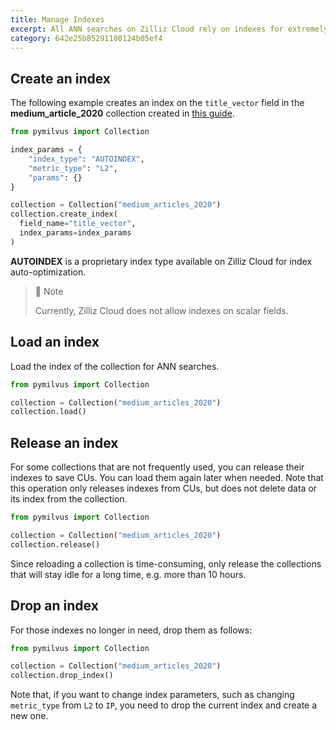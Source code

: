 ```yaml
---
title: Manage Indexes
excerpt: All ANN searches on Zilliz Cloud rely on indexes for extremely high performance. Before any ANN searches, you have to create indexes on your collection and load the indexes into CUs.
category: 642e25b85291100124b05ef4
---
```


## Create an index

The following example creates an index on the `title_vector` field in the **medium_article_2020** collection created in [this guide](manage_collections).

```Python
from pymilvus import Collection

index_params = {
    "index_type": "AUTOINDEX",
    "metric_type": "L2",
    "params": {}
}

collection = Collection("medium_articles_2020")
collection.create_index(
  field_name="title_vector", 
  index_params=index_params
)
```

**AUTOINDEX** is a proprietary index type available on Zilliz Cloud for index auto-optimization. 

> 📘 Note
>
> Currently, Zilliz Cloud does not allow indexes on scalar fields.

## Load an index

Load the index of the collection for ANN searches.

```Python
from pymilvus import Collection

collection = Collection("medium_articles_2020")      
collection.load()
```

## Release an index 

For some collections that are not frequently used, you can release their indexes to save CUs. You can load them again later when needed. Note that this operation only releases indexes from CUs, but does not delete data or its index from the collection.

```Python
from pymilvus import Collection

collection = Collection("medium_articles_2020")     
collection.release()
```

Since reloading a collection is time-consuming, only release the collections that will stay idle for a long time, e.g. more than 10 hours.

## Drop an index

For those indexes no longer in need, drop them as follows:

```Python
from pymilvus import Collection

collection = Collection("medium_articles_2020")     
collection.drop_index()
```

Note that, if you want to change index parameters, such as changing `metric_type` from `L2` to `IP`, you need to drop the current index and create a new one.
